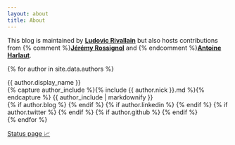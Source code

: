 ```yaml
---
layout: about
title: About
---
```


This blog is maintained by [**Ludovic Rivallain**](#lrivallain) but also hosts contributions from {% comment %}[**Jérémy Rossignol**](#jrossignol) and {% endcomment %}[**Antoine Harlaut**](#aharlaut).

{% for author in site.data.authors %}
<div class="card" id="{{ author.nick }}">
    <div class="card-header">
        {{ author.display_name }}
    </div>
    <div class="card-block">
        {% capture author_include %}{% include {{ author.nick }}.md %}{% endcapture %}
        {{ author_include | markdownify }}
    </div>
    <div class="card-footer">
      {% if author.blog %}    
        <a href="{{ author.blog }}" title="Visit blog"><i class="svg-icon blog"></i></a>
      {% endif %}
      {% if author.linkedin %}
        <a href="https://www.linkedin.com/in/{{ author.linkedin }}" title="Visit Linkedin profile"><i class="svg-icon linkedin"></i></a>
      {% endif %}
      {% if author.twitter %}
        <a href="https://www.twitter.com/{{ author.twitter }}" title="Visit Twitter profile"><i class="svg-icon twitter"> </i></a>
      {% endif %}
      {% if author.github %}
        <a href="github.com/{{ author.github }}" title="Visit Github profile"><i class="svg-icon github">  </i></a>
      {% endif %}
    </div>
</div>
{% endfor %}

[Status page 📈](https://status.vuptime.io/)
